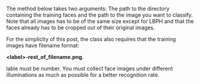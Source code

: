 The method below takes two arguments: The path to the directory containing the training faces and the path to the image you want to classify. Note that all images has to be of the same size except for LBPH and that the faces already has to be cropped out of their original images.

For the simplicity of this post, the class also requires that the training images have filename format:

**\<label>-rest_of_filename.png**.

lable must be number. You must collect face images under different illuminations as much as possible for a better recognition rate.
